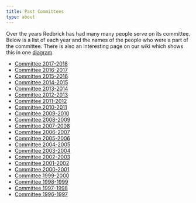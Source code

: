 ```yaml
---
title: Past Committees
type: about
---
```


Over the years Redbrick has had many many people serve on its committee. Below
is a list of each year and the names of the people who were a part of the
committee. There is also an interesting page on our wiki which shows this in one
[diagram](http://wiki.redbrick.dcu.ie/mw/Committee_Timeline).

- [Committee 2017-2018](./the-committee-2017-2018)
- [Committee 2016-2017](./the-committee-2016-2017)
- [Committee 2015-2016](./the-committee-2015-2016)
- [Committee 2014-2015](./the-committee-2014-2015)
- [Committee 2013-2014](./the-committee-2013-2014)
- [Committee 2012-2013](./the-committee-2012-2013)
- [Committee 2011-2012](./the-committee-2011-2012)
- [Committee 2010-2011](./the-committee-2010-2011)
- [Committee 2009-2010](./the-committee-2009-2010)
- [Committee 2008-2009](./the-committee-2008-2009)
- [Committee 2007-2008](./the-committee-2007-2008)
- [Committee 2006-2007](./the-committee-2006-2007)
- [Committee 2005-2006](./the-committee-2005-2006)
- [Committee 2004-2005](./the-committee-2004-2005)
- [Committee 2003-2004](./the-committee-2003-2004)
- [Committee 2002-2003](./the-committee-2002-2003)
- [Committee 2001-2002](./the-committee-2001-2002)
- [Committee 2000-2001](./the-committee-2000-2001)
- [Committee 1999-2000](./the-committee-1999-2000)
- [Committee 1998-1999](./the-committee-1998-1999)
- [Committee 1997-1998](./the-committee-1997-1998)
- [Committee 1996-1997](./the-committee-1996-1997)
